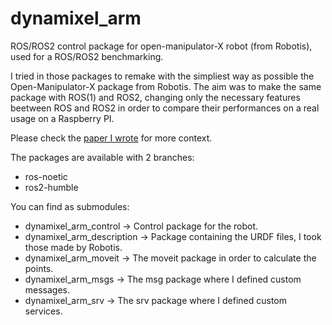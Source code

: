 # dynamixel_arm
ROS/ROS2 control package for open-manipulator-X robot (from Robotis), used for a ROS/ROS2 benchmarking.

I tried in those packages to remake with the simpliest way as possible the Open-Manipulator-X package from Robotis.
The aim was to make the same package with ROS(1) and ROS2, changing only the necessary features beetween ROS and ROS2 in order to compare their performances on a real usage on a Raspberry PI.

Please check the [paper I wrote](Examining_the_performance_of_ROS_and_ROS2_for_robotics_industrial_applications.pdf) for more context.

The packages are available with 2 branches:
- ros-noetic
- ros2-humble


You can find as submodules: 
- dynamixel_arm_control -> Control package for the robot.
- dynamixel_arm_description -> Package containing the URDF files, I took those made by Robotis.
- dynamixel_arm_moveit -> The moveit package in order to calculate the points.
- dynamixel_arm_msgs -> The msg package where I defined custom messages.
- dynamixel_arm_srv -> The srv package where I defined custom services.
